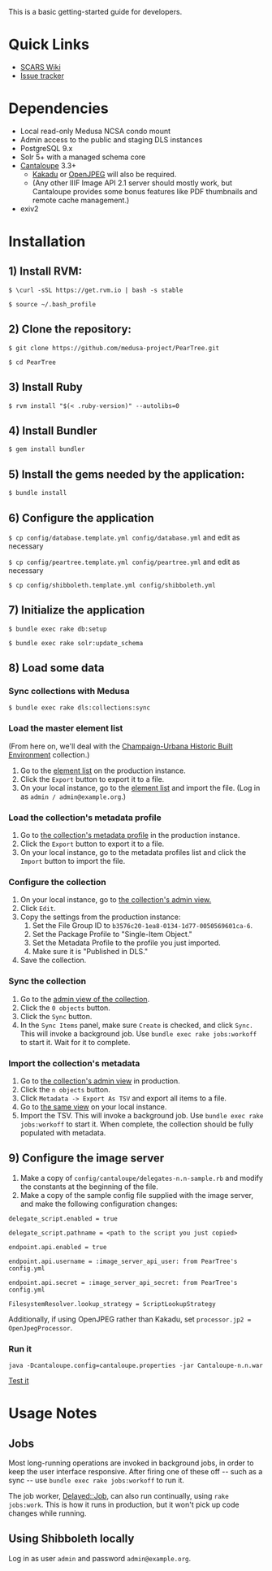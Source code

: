 This is a basic getting-started guide for developers.

# Quick Links

* [SCARS Wiki](https://wiki.illinois.edu/wiki/pages/viewpage.action?spaceKey=scrs&title=Medusa+DLS)
* [Issue tracker](https://bugs.library.illinois.edu/secure/RapidBoard.jspa?rapidView=20062)

# Dependencies

* Local read-only Medusa NCSA condo mount
* Admin access to the public and staging DLS instances
* PostgreSQL 9.x
* Solr 5+ with a managed schema core
* [Cantaloupe](https://medusa-project.github.io/cantaloupe/) 3.3+
    * [Kakadu](http://kakadusoftware.com/downloads/) or
      [OpenJPEG](http://www.openjpeg.org) will also be required.
    * (Any other IIIF Image API 2.1 server should mostly work, but Cantaloupe
      provides some bonus features like PDF thumbnails and remote cache
      management.)
* exiv2

# Installation

## 1) Install RVM:

`$ \curl -sSL https://get.rvm.io | bash -s stable`

`$ source ~/.bash_profile`

## 2) Clone the repository:

`$ git clone https://github.com/medusa-project/PearTree.git`

`$ cd PearTree`

## 3) Install Ruby

`$ rvm install "$(< .ruby-version)" --autolibs=0`

## 4) Install Bundler

`$ gem install bundler`

## 5) Install the gems needed by the application:

`$ bundle install`

## 6) Configure the application

`$ cp config/database.template.yml config/database.yml` and edit as necessary

`$ cp config/peartree.template.yml config/peartree.yml` and edit as necessary

`$ cp config/shibboleth.template.yml config/shibboleth.yml`

## 7) Initialize the application

`$ bundle exec rake db:setup`

`$ bundle exec rake solr:update_schema`

## 8) Load some data

### Sync collections with Medusa

`$ bundle exec rake dls:collections:sync`

### Load the master element list

(From here on, we'll deal with the
[Champaign-Urbana Historic Built Environment](https://digital.library.illinois.edu/collections/81180450-e3fb-012f-c5b6-0019b9e633c5-2)
collection.)

1. Go to the [element list](https://digital.library.illinois.edu/admin/elements)
   on the production instance.
2. Click the `Export` button to export it to a file.
3. On your local instance, go to the
   [element list](http://localhost:3000/admin/elements) and import the file.
   (Log in as `admin / admin@example.org`.)

### Load the collection's metadata profile

1. Go to
   [the collection's metadata profile](https://digital.library.illinois.edu/admin/metadata-profiles/12)
   in the production instance.
2. Click the `Export` button to export it to a file.
3. On your local instance, go to the metadata profiles list and click the 
   `Import` button to import the file.

### Configure the collection

1. On your local instance, go to
   [the collection's admin view.](http:localhost/admin/collections/81180450-e3fb-012f-c5b6-0019b9e633c5-2)
2. Click `Edit`.
3. Copy the settings from the production instance:
    1. Set the File Group ID to `b3576c20-1ea8-0134-1d77-0050569601ca-6`.
    2. Set the Package Profile to "Single-Item Object."
    3. Set the Metadata Profile to the profile you just imported.
    4. Make sure it is "Published in DLS."
4. Save the collection.

### Sync the collection

1. Go to the
   [admin view of the collection](http://localhost:3000/admin/collections/81180450-e3fb-012f-c5b6-0019b9e633c5-2).
2. Click the `0 objects` button.
3. Click the `Sync` button.
4. In the `Sync Items` panel, make sure `Create` is checked, and click `Sync.`
   This will invoke a background job. Use `bundle exec rake jobs:workoff` to
   start it. Wait for it to complete.

### Import the collection's metadata

1. Go to
   [the collection's admin view](https://digital.library.illinois.edu/admin/collections/81180450-e3fb-012f-c5b6-0019b9e633c5-2)
   in production.
2. Click the `n objects` button.
3. Click `Metadata -> Export As TSV` and export all items to a file.
4. Go to
   [the same view](http://localhost:3000/admin/collections/81180450-e3fb-012f-c5b6-0019b9e633c5-2)
   on your local instance.
5. Import the TSV. This will invoke a background job. Use
   `bundle exec rake jobs:workoff` to start it. When complete, the collection
   should be fully populated with metadata.

## 9) Configure the image server

1. Make a copy of `config/cantaloupe/delegates-n.n-sample.rb` and modify the
   constants at the beginning of the file.
2. Make a copy of the sample config file supplied with the image server, and
   make the following configuration changes:

`delegate_script.enabled = true`

`delegate_script.pathname = <path to the script you just copied>`

`endpoint.api.enabled = true`

`endpoint.api.username = :image_server_api_user: from PearTree's config.yml`

`endpoint.api.secret = :image_server_api_secret: from PearTree's config.yml`

`FilesystemResolver.lookup_strategy = ScriptLookupStrategy`

Additionally, if using OpenJPEG rather than Kakadu, set
`processor.jp2 = OpenJpegProcessor`.

### Run it

`java -Dcantaloupe.config=cantaloupe.properties -jar Cantaloupe-n.n.war`

[Test it](http://localhost:8182/iiif/2/7b7e08f0-0b13-0134-1d55-0050569601ca-a/full/500,/0/default.jpg)

# Usage Notes

## Jobs

Most long-running operations are invoked in background jobs, in order to keep
the user interface responsive. After firing one of these off -- such as a sync
-- use `bundle exec rake jobs:workoff` to run it.

The job worker, [Delayed::Job](https://github.com/collectiveidea/delayed_job/),
can also run continually, using `rake jobs:work`. This is how it runs in
production, but it won't pick up code changes while running.

## Using Shibboleth locally

Log in as user `admin` and password `admin@example.org`.
